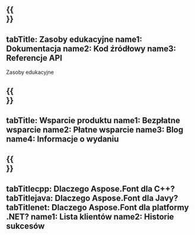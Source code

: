 ﻿---
translation: true
deploy: false
---

{{<section learningresources>}}
---
tabTitle: Zasoby edukacyjne
name1: Dokumentacja
name2: Kod źródłowy
name3: Referencje API
---

Zasoby edukacyjne

{{<section support>}}
---
tabTitle: Wsparcie produktu
name1: Bezpłatne wsparcie
name2: Płatne wsparcie
name3: Blog
name4: Informacje o wydaniu
---

{{<section why>}}
---
tabTitlecpp: Dlaczego Aspose.Font dla C++?
tabTitlejava: Dlaczego Aspose.Font dla Javy?
tabTitlenet: Dlaczego Aspose.Font dla platformy .NET?
name1: Lista klientów
name2: Historie sukcesów
---